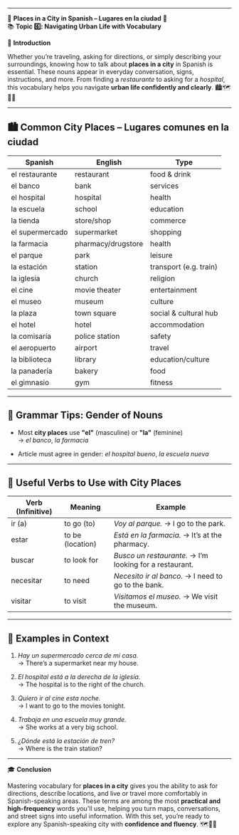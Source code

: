 
---
🌟 **Places in a City in Spanish – Lugares en la ciudad** 🌟  
📚 **Topic 6️⃣: Navigating Urban Life with Vocabulary**

📘 **Introduction**

Whether you’re traveling, asking for directions, or simply describing your surroundings, knowing how to talk about **places in a city** in Spanish is essential. These nouns appear in everyday conversation, signs, instructions, and more. From finding a _restaurante_ to asking for a _hospital_, this vocabulary helps you navigate **urban life confidently and clearly**. 🏙️🗺️🚶‍♂️

---

## 🏙️ **Common City Places – Lugares comunes en la ciudad**

|Spanish|English|Type|
|---|---|---|
|el restaurante|restaurant|food & drink|
|el banco|bank|services|
|el hospital|hospital|health|
|la escuela|school|education|
|la tienda|store/shop|commerce|
|el supermercado|supermarket|shopping|
|la farmacia|pharmacy/drugstore|health|
|el parque|park|leisure|
|la estación|station|transport (e.g. train)|
|la iglesia|church|religion|
|el cine|movie theater|entertainment|
|el museo|museum|culture|
|la plaza|town square|social & cultural hub|
|el hotel|hotel|accommodation|
|la comisaría|police station|safety|
|el aeropuerto|airport|travel|
|la biblioteca|library|education/culture|
|la panadería|bakery|food|
|el gimnasio|gym|fitness|

---

## 🧠 **Grammar Tips: Gender of Nouns**

- Most **city places** use **"el"** (masculine) or **"la"** (feminine)  
    → _el banco_, _la farmacia_
    
- Article must agree in gender: _el hospital bueno_, _la escuela nueva_
    

---

## 🧭 **Useful Verbs to Use with City Places**

|Verb (Infinitive)|Meaning|Example|
|---|---|---|
|ir (a)|to go (to)|_Voy al parque._ → I go to the park.|
|estar|to be (location)|_Está en la farmacia._ → It’s at the pharmacy.|
|buscar|to look for|_Busco un restaurante._ → I’m looking for a restaurant.|
|necesitar|to need|_Necesito ir al banco._ → I need to go to the bank.|
|visitar|to visit|_Visitamos el museo._ → We visit the museum.|

---

## 📌 **Examples in Context**

1. _Hay un supermercado cerca de mi casa._  
    → There’s a supermarket near my house.
    
2. _El hospital está a la derecha de la iglesia._  
    → The hospital is to the right of the church.
    
3. _Quiero ir al cine esta noche._  
    → I want to go to the movies tonight.
    
4. _Trabaja en una escuela muy grande._  
    → She works at a very big school.
    
5. _¿Dónde está la estación de tren?_  
    → Where is the train station?
    

---

🎓 **Conclusion**

Mastering vocabulary for **places in a city** gives you the ability to ask for directions, describe locations, and live or travel more comfortably in Spanish-speaking areas. These terms are among the most **practical and high-frequency** words you'll use, helping you turn maps, conversations, and street signs into useful information. With this set, you’re ready to explore any Spanish-speaking city with **confidence and fluency**. 🗺️🏢🚏